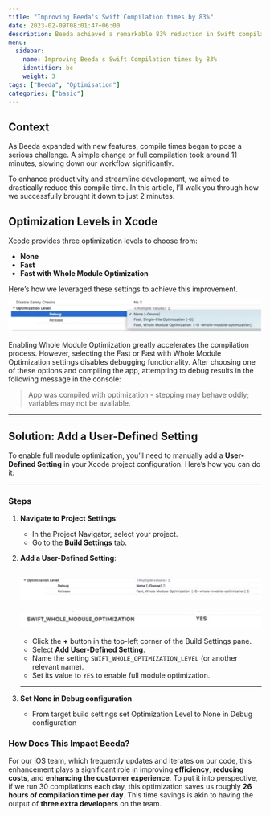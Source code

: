 ```yaml
---
title: "Improving Beeda's Swift Compilation times by 83%"
date: 2023-02-09T08:01:47+06:00
description: Beeda achieved a remarkable 83% reduction in Swift compilation times, optimizing development workflows. This enhancement boosts efficiency, saving valuable time for developers.
menu:
  sidebar:
    name: Improving Beeda's Swift Compilation times by 83%
    identifier: bc
    weight: 3
tags: ["Beeda", "Optimisation"]
categories: ["basic"]
---
```


## Context

As Beeda expanded with new features, compile times began to pose a serious challenge. A simple change or full compilation took around 11 minutes, slowing down our workflow significantly.  

To enhance productivity and streamline development, we aimed to drastically reduce this compile time. In this article, I’ll walk you through how we successfully brought it down to just 2 minutes.  

## Optimization Levels in Xcode  

Xcode provides three optimization levels to choose from:  
- **None**  
- **Fast**  
- **Fast with Whole Module Optimization**  

Here’s how we leveraged these settings to achieve this improvement. 

![image info](/images/site/bc.jpg)

Enabling Whole Module Optimization greatly accelerates the compilation process. However, selecting the Fast or Fast with Whole Module Optimization settings disables debugging functionality. After choosing one of these options and compiling the app, attempting to debug results in the following message in the console:

> App was compiled with optimization - stepping may behave oddly; variables may not be available.



---

## Solution: Add a User-Defined Setting
To enable full module optimization, you’ll need to manually add a **User-Defined Setting** in your Xcode project configuration. Here’s how you can do it:

---

### Steps



1. **Navigate to Project Settings**:
   - In the Project Navigator, select your project.
   - Go to the **Build Settings** tab.

2. **Add a User-Defined Setting**:

   ![image info](/images/site/ol.jpg)
   ---

   ![image info](/images/site/mo.jpg)

   - Click the **+** button in the top-left corner of the Build Settings pane.
   - Select **Add User-Defined Setting**.
   - Name the setting `SWIFT_WHOLE_OPTIMIZATION_LEVEL` (or another relevant name).
   - Set its value to `YES` to enable full module optimization.
   ---
3. **Set None in Debug configuration**
   - From target build settings set Optimization Level to None in Debug configuration



### How Does This Impact Beeda?

For our iOS team, which frequently updates and iterates on our code, this enhancement plays a significant role in improving **efficiency**, **reducing costs**, and **enhancing the customer experience**. To put it into perspective, if we run 30 compilations each day, this optimization saves us roughly **26 hours of compilation time per day**. This time savings is akin to having the output of **three extra developers** on the team.
